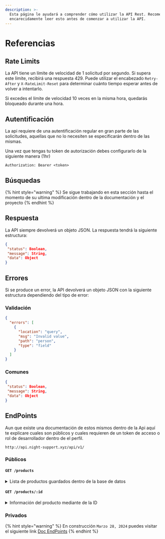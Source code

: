 ```yaml
---
description: >-
  Esta página le ayudará a comprender cómo utilizar la API Rest. Recomendamos
  encarecidamente leer esto antes de comenzar a utilizar la API.
---
```


# Referencias

## Rate Limits

La API tiene un límite de velocidad de 1 solicitud por segundo. Si supera este límite, recibirá una respuesta 429. Puede utilizar el encabezado `Retry-After` y `X-RateLimit-Reset` para determinar cuánto tiempo esperar antes de volver a intentarlo.

Si excedes el límite de velocidad 10 veces en la misma hora, quedarás bloqueado durante una hora.

## Autentificación

La api requiere de una autentificación regular en gran parte de las solicitudes, aquellas que no lo necesiten se especificarán dentro de las mismas.

Una vez que tengas tu token de autorización debes configurarlo de la siguiente manera (1hr)

```
Authorization: Bearer <token>
```

## Búsquedas

{% hint style="warning" %}
Se sigue trabajando en esta sección hasta el momento de su ultima modificación dentro de la documentación y el proyecto
{% endhint %}

## Respuesta

La API siempre devolverá un objeto JSON. La respuesta tendrá la siguiente estructura:

```json
{
 "status": Boolean,
 "message": String,
 "data": Object
}
```

## Errores

Si se produce un error, la API devolverá un objeto JSON con la siguiente estructura dependiendo del tipo de error:

### Validación

```json
{
  "errors": [
    {
      "location": "query",
      "msg": "Invalid value",
      "path": "person",
      "type": "field"
    }
  ]
}
```

### Comunes

```json
{
 "status": Boolean,
 "message": String,
 "data": Object
}
```

## EndPoints

Aun que existe una documentación de estos mismos dentro de la Api aquí te explicare cuales son públicos y cuales requieren de un token de acceso o rol de desarrollador dentro de el perfil.

```
http://api.night-support.xyz/api/v1/
```

### Públicos

#### `GET /products`

<details>

<summary>Lista de productos guardados dentro de la base de datos</summary>

* `200`: Productos obtenidos dentro de la lista

```json
{
 status: true,
 message: "Products retrieved successfully",
 elements: 10,
 data: [
  {
  "_id": {
    "$oid": "65dd78a38447ac9adbea59e9"
  },
  "name": "Product 1",
  "id": "f67a203a-2855-4d3b-bd70-4433b8834f5a",
  "description": "Product 1 description here",
  "price": 100,
  "downloadLink": "http://www.example.com/download-link",
  "category": "Category 1",
  "supportEnabled": false,
  "createdAt": {
    "$date": "2024-02-27T05:52:35.716Z"
  },
  "updatedAt": {
    "$date": "2024-02-27T05:52:35.716Z"
  },
  "imageURL": "https://cdn.discordapp.com/attachments/1209282955998920755/1219163586879033474/imagenes-de-animes-para-fondos11-e1662485577778.jpg?ex=660a4d92&is=65f7d892&hm=14b8911764270b7e7136fa1192d3dcacb11964ad92575500759214136319bda9&"
}
 ]
}
```

</details>

#### `GET /products/:id`

<details>

<summary>Información del producto mediante de la ID</summary>

* `200`: Producto obtenido por medio de su id

```json
{
 status: true,
 message: "Product found in the database",
 data: {
  {
  "_id": {
    "$oid": "65dd78a38447ac9adbea59e9"
  },
  "name": "Product 1",
  "id": "f67a203a-2855-4d3b-bd70-4433b8834f5a",
  "description": "Product 1 description here",
  "price": 100,
  "downloadLink": "http://www.example.com/download-link",
  "category": "Category 1",
  "supportEnabled": false,
  "createdAt": {
    "$date": "2024-02-27T05:52:35.716Z"
  },
  "updatedAt": {
    "$date": "2024-02-27T05:52:35.716Z"
  },
  "imageURL": "https://cdn.discordapp.com/attachments/1209282955998920755/1219163586879033474/imagenes-de-animes-para-fondos11-e1662485577778.jpg?ex=660a4d92&is=65f7d892&hm=14b8911764270b7e7136fa1192d3dcacb11964ad92575500759214136319bda9&"
}
 }
}
```

</details>

### Privados

{% hint style="warning" %}
En construcción `Marzo 28, 2024` puedes visitar el siguiente link [Doc EndPoints](broken-reference)
{% endhint %}
